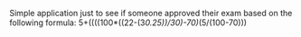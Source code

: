 Simple application just to see if someone approved their exam based on the following formula:
5+((((100*((22-(3*0.25))/30)-70)*(5/(100-70)))